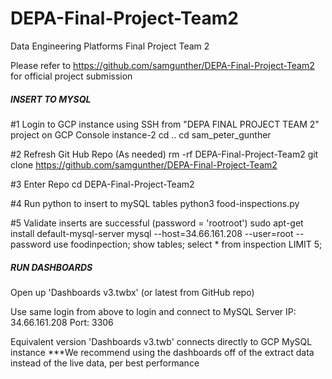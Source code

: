 # DEPA-Final-Project-Team2
Data Engineering Platforms Final Project Team 2

Please refer to https://github.com/samgunther/DEPA-Final-Project-Team2 for official project submission

##### INSERT TO MYSQL #####

#1 Login to GCP instance using SSH from "DEPA FINAL PROJECT TEAM 2" project on GCP Console instance-2
cd ..
cd sam_peter_gunther

#2 Refresh Git Hub Repo (As needed)
rm -rf DEPA-Final-Project-Team2
git clone https://github.com/samgunther/DEPA-Final-Project-Team2

#3 Enter Repo
cd DEPA-Final-Project-Team2

#4 Run python to insert to mySQL tables
python3 food-inspections.py

#5 Validate inserts are successful (password = 'rootroot')
sudo apt-get install default-mysql-server
mysql --host=34.66.161.208 --user=root --password
use foodinpection;
show tables;
select * from inspection LIMIT 5;


##### RUN DASHBOARDS #####
Open up 'Dashboards v3.twbx' (or latest from GitHub repo)

Use same login from above to login and connect to MySQL Server 
IP: 34.66.161.208
Port: 3306

Equivalent version 'Dashboards v3.twb' connects directly to GCP MySQL instance
***We recommend using the dashboards off of the extract data instead of the live data, per best performance


